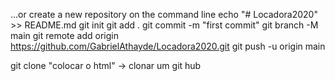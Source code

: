 …or create a new repository on the command line
echo "# Locadora2020" >> README.md
git init
git add . 
git commit -m "first commit"
git branch -M main
git remote add origin https://github.com/GabrielAthayde/Locadora2020.git
git push -u origin main

git clone "colocar o html" -> clonar um git hub